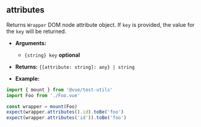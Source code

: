 ## attributes

Returns `Wrapper` DOM node attribute object. If `key` is provided, the value for the `key` will be returned.

- **Arguments:**

  - `{string} key` **optional**

- **Returns:** `{[attribute: string]: any} | string`

- **Example:**

```js
import { mount } from '@vue/test-utils'
import Foo from './Foo.vue'

const wrapper = mount(Foo)
expect(wrapper.attributes().id).toBe('foo')
expect(wrapper.attributes('id')).toBe('foo')
```

